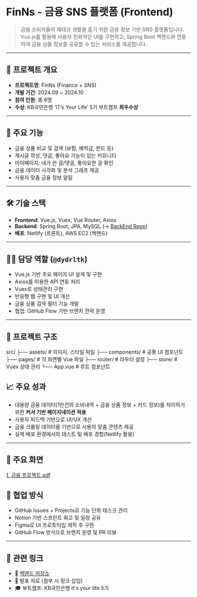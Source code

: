 # FinNs - 금융 SNS 플랫폼 (Frontend)

> 금융 소비자들의 재테크 생활을 돕기 위한 금융 정보 기반 SNS 플랫폼입니다.  
> Vue.js를 활용해 사용자 친화적인 UI를 구현하고, Spring Boot 백엔드와 연동하여 금융 상품 정보를 공유할 수 있는 서비스를 제공합니다.

---

## 🧾 프로젝트 개요

- **프로젝트명**: FinNs (Finance + SNS)
- **개발 기간**: 2024.09 ~ 2024.10
- **참여 인원**: 총 6명 
- **수상**: KB국민은행 ‘IT’s Your Life’ 5기 부트캠프 **최우수상**

---

## 📌 주요 기능

- 금융 상품 비교 및 검색 (보험, 예적금, 펀드 등)
- 게시글 작성, 댓글, 좋아요 기능이 있는 커뮤니티
- 마이페이지: 내가 쓴 글/댓글, 좋아요한 글 확인
- 금융 데이터 시각화 및 분석 그래프 제공
- 사용자 맞춤 금융 정보 알림

---

## 🛠 기술 스택

- **Frontend**: Vue.js, Vuex, Vue Router, Axios
- **Backend**: Spring Boot, JPA, MySQL (→ [BackEnd Repo](https://github.com/KB-FInNS/FInNS-BackEnd))
- **배포**: Netlify (프론트), AWS EC2 (백엔드)

---

## 👨‍💻 담당 역할 (`@dydrltk`)

- Vue.js 기반 주요 페이지 UI 설계 및 구현
- Axios를 이용한 API 연동 처리
- Vuex로 상태관리 구현
- 반응형 웹 구현 및 UI 개선
- 금융 상품 검색 필터 기능 개발
- 협업: GitHub Flow 기반 브랜치 전략 운영

---

## 📁 프로젝트 구조

src/
├── assets/ # 이미지, 스타일 파일
├── components/ # 공통 UI 컴포넌트
├── pages/ # 각 화면별 Vue 파일
├── router/ # 라우터 설정
├── store/ # Vuex 상태 관리
└── App.vue # 루트 컴포넌트

## 📈 주요 성과

- 대용량 금융 데이터(1만건의 소비내역 + 금융 상품 정보 + 카드 정보)를 처리하기 위한 **커서 기반 페이지네이션 적용**
- 사용자 피드백 기반으로 UI/UX 개선
- 금융 크롤링 데이터를 기반으로 사용자 맞춤 콘텐츠 제공
- 실제 배포 환경에서의 테스트 및 배포 경험(Netlify 활용)

---

## 📸 주요 화면

[1. 금융 프로젝트.pdf](https://github.com/user-attachments/files/21429961/1.pdf)

## 💬 협업 방식

- GitHub Issues + Projects로 기능 단위 태스크 관리
- Notion 기반 스프린트 회고 및 일정 공유
- Figma로 UI 프로토타입 제작 후 구현
- GitHub Flow 방식으로 브랜치 운영 및 PR 리뷰

---

## 📎 관련 링크

- 🔗 [백엔드 저장소](https://github.com/KB-FInNS/FInNS-BackEnd)
- 📑 발표 자료 (첨부 시 링크 삽입)
- 🎓 부트캠프: KB국민은행 it's your life 5기
